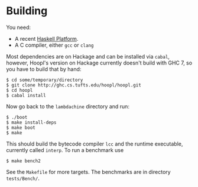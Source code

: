 # Building

You need:

  - A recent [Haskell Platform][hp].
  - A C compiler, either `gcc` or `clang`
  
[hp]: http://hackage.haskell.org/platform/

Most dependencies are on Hackage and can be installed via `cabal`,
however, Hoopl's version on Hackage currently doesn't build with
GHC 7, so you have to build that by hand:

    $ cd some/temporary/directory
    $ git clone http://ghc.cs.tufts.edu/hoopl/hoopl.git
    $ cd hoopl
    $ cabal install
    
Now go back to the `lambdachine` directory and run:

    $ ./boot
    $ make install-deps
    $ make boot
    $ make

This should build the bytecode compiler `lcc` and the runtime
executable, currently called `interp`.  To run a benchmark use

    $ make bench2

See the `Makefile` for more targets.  The benchmarks are in directory
`tests/Bench/`.

